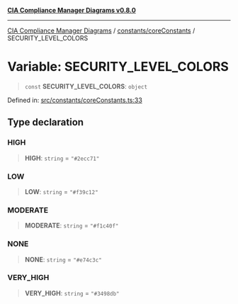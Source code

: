 [**CIA Compliance Manager Diagrams v0.8.0**](../../../README.md)

***

[CIA Compliance Manager Diagrams](../../../modules.md) / [constants/coreConstants](../README.md) / SECURITY\_LEVEL\_COLORS

# Variable: SECURITY\_LEVEL\_COLORS

> `const` **SECURITY\_LEVEL\_COLORS**: `object`

Defined in: [src/constants/coreConstants.ts:33](https://github.com/Hack23/cia-compliance-manager/blob/9d71808d079d754f4b85858b6e4ea1bff990b076/src/constants/coreConstants.ts#L33)

## Type declaration

### HIGH

> **HIGH**: `string` = `"#2ecc71"`

### LOW

> **LOW**: `string` = `"#f39c12"`

### MODERATE

> **MODERATE**: `string` = `"#f1c40f"`

### NONE

> **NONE**: `string` = `"#e74c3c"`

### VERY\_HIGH

> **VERY\_HIGH**: `string` = `"#3498db"`
